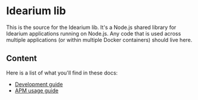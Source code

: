 # Idearium lib

This is the source for the Idearium lib. It's a Node.js shared library for Idearium applications running on Node.js. Any code that is used across multiple applications (or within multiple Docker containers) should live here.

## Content

Here is a list of what you'll find in these docs:

- [Development guide](./development.md)
- [APM usage guide](./apm.md)
